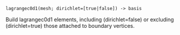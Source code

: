 ```
lagrangec0d1(mesh; dirichlet=[true|false]) -> basis
```

Build lagrangec0d1 elements, including (dirichlet=false) or excluding (dirichlet=true) those attached to boundary vertices.

